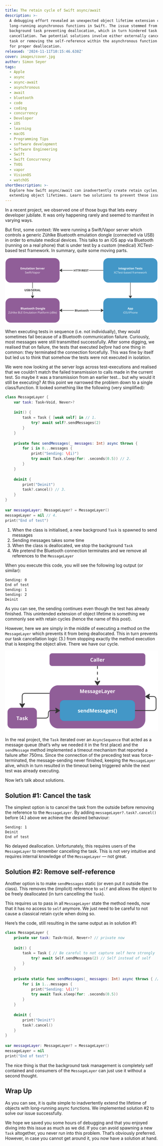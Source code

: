 ```yaml
---
title: The retain cycle of Swift async/await
description: >-
  A debugging effort revealed an unexpected object lifetime extension caused by
  long-running asynchronous functions in Swift. The issue stemmed from a
  background task preventing deallocation, which in turn hindered task
  cancellation. Two potential solutions involve either externally cancelling the
  task or removing the self-reference within the asynchronous function to allow
  for proper deallocation.
released: '2024-11-11T10:15:46.638Z'
cover: images/cover.jpg
author: Simon Seyer
tags:
  - Apple
  - async
  - async-await
  - asynchronous
  - await
  - bluetooth
  - code
  - coding
  - concurrency
  - Developer
  - iOS
  - learning
  - macOS
  - Programming Tips
  - software development
  - Software Engineering
  - Swift
  - Swift Concurrency
  - TVOS
  - vapor
  - VisionOS
  - watchOS
shortDescription: >-
  Explore how Swift async/await can inadvertently create retain cycles,
  extending object lifetimes. Learn two solutions to prevent these issues.
---
```

In a recent project, we observed one of those bugs that lets every developer jubilate. It was only happening rarely and seemed to manifest in varying ways.

But first, some context: We were running a Swift/Vapor server which controls a generic Zühlke Bluetooth emulation dongle (connected via USB) in order to emulate medical devices. This talks to an iOS app via Bluetooth (running on a real phone) that is under test by a custom (medical) XCTest-based test framework. In summary, quite some moving parts.

![Real project setup](images/1749947542025-q431ec77f.png)

When executing tests in sequence (i.e. not individually), they would sometimes fail because of a Bluetooth communication failure. Curiously, most messages were still transmitted successfully. After some digging, we realised that on failure, the tests that executed *before* had one thing in common: they terminated the connection forcefully. This was fine by itself but led us to think that somehow the tests were not executed in isolation.

We were now looking at the server logs across test-executions and realised that we couldn’t match the failed transmission to calls made in the current test. So maybe it was a transmission from an earlier test… but why would it still be executing? At this point we narrowed the problem down to a single class/function. It looked something like the following (very simplified):

```swift
class MessageLayer {
    var task: Task<Void, Never>?

    init() {
        task = Task { [weak self] in // 1.
            try? await self?.sendMessages(2)
        }
    }

    private func sendMessages(_ messages: Int) async throws {
        for i in 0...messages {
            print("Sending: \(i)")
            try await Task.sleep(for: .seconds(0.5)) // 2.
        }
    }

    deinit {
        print("Deinit")
        task?.cancel() // 3.
    }
}

var messageLayer: MessageLayer? = MessageLayer()
messageLayer = nil // 4.
print("End of test")
```

1. When the class is initialised, a new background `Task` is spawned to send messages
2. Sending messages takes some time
3. When the class is deallocated, we stop the background `Task`
4. We pretend the Bluetooth connection terminates and we remove all references to the `MessageLayer`

When you execute this code, you will see the following log output (or similar):

```text
Sending: 0
End of test
Sending: 1
Sending: 2
Deinit
```

As you can see, the sending continues even though the test has already finished. This unintended extension of object lifetime is something we commonly see with retain cycles (hence the name of this post).

However, here we are simply in the middle of executing a method on the `MessageLayer` which prevents it from being deallocated. This in turn prevents our task cancellation logic (3.) from stopping exactly the method execution that is keeping the object alive. There we have our cycle.

![Visualisation of the retain cycle](images/1749947542027-twff0dhasr.png)

In the real project, the `Task` iterated over an `AsyncSequence` that acted as a message queue (that’s why we needed it in the first place) and the `sendMessage` method implemented a timeout mechanism that reported a failure after 750ms. Since the connection of the preceding test was force-terminated, the message-sending never finished, keeping the `MessageLayer`  alive, which in turn resulted in the timeout being triggered while the next test was already executing.

Now let’s talk about solutions.

## Solution #1: Cancel the task

The simplest option is to cancel the task from the outside before removing the reference to the `MessageLayer`. By adding `messageLayer?.task?.cancel()` before (4.) above we achieve the desired behaviour:

```text
Sending: 1
Deinit
End of test
```

No delayed deallocation. Unfortunately, this requires users of the `MessageLayer` to remember cancelling the task. This is not very intuitive and requires internal knowledge of the `MessageLayer` — not great.

## Solution #2: Remove self-reference

Another option is to make `sendMessages` static (or even put it outside the class). This removes the (implicit) reference to `self`  and allows the object to be freely deallocated (in turn cancelling the `Task`).

This requires us to pass in all `MessageLayer` state the method needs, now that it has no access to `self` anymore. We just need to be careful to not cause a classical retain cycle when doing so.

Here’s the code, still resulting in the same output as in solution #1:

```swift
class MessageLayer {
    private var task: Task<Void, Never>? // private now

    init() {
        task = Task { // Be careful to not capture self here strongly
            try? await Self.sendMessages(2) // Self instead of self
        }
    }

    private static func sendMessages(_ messages: Int) async throws { // static
        for i in 1...messages {
            print("Sending: \(i)")
            try await Task.sleep(for: .seconds(0.5))
        }
    }

    deinit {
        print("Deinit")
        task?.cancel()
    }
}

var messageLayer: MessageLayer? = MessageLayer()
messageLayer = nil
print("End of test")
```

The nice thing is that the background task management is completely self contained and consumers of the `MessageLayer` can just use it without a second thought.

## Wrap Up

As you can see, it is quite simple to inadvertently extend the lifetime of objects with long-running async functions. We implemented solution #2 to solve our issue successfully.

We hope we saved you some hours of debugging and that you enjoyed diving into this issue as much as we did. If you can avoid spawning a new `Task` altogether, you never run into this problem. That’s obviously preferred. However, in case you cannot get around it, you now have a solution at hand.
